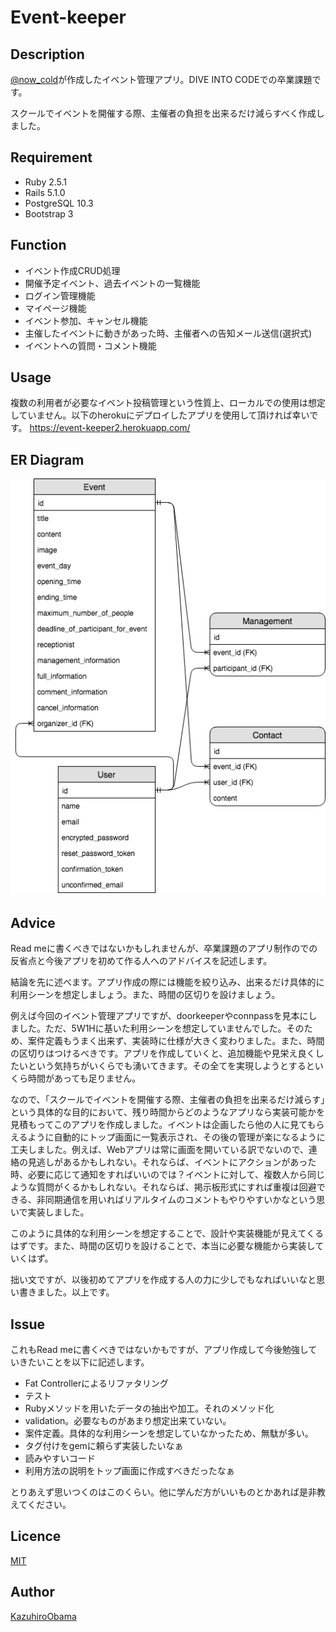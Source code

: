 Event-keeper
========

## Description
[@now_cold](https://twitter.com/now_cold?lang=ja)が作成したイベント管理アプリ。DIVE INTO CODEでの卒業課題です。

スクールでイベントを開催する際、主催者の負担を出来るだけ減らすべく作成しました。

## Requirement
- Ruby 2.5.1
- Rails 5.1.0
- PostgreSQL 10.3
- Bootstrap 3

## Function
- イベント作成CRUD処理
- 開催予定イベント、過去イベントの一覧機能
- ログイン管理機能
- マイページ機能
- イベント参加、キャンセル機能
- 主催したイベントに動きがあった時、主催者への告知メール送信(選択式)
- イベントへの質問・コメント機能

## Usage
複数の利用者が必要なイベント投稿管理という性質上、ローカルでの使用は想定していません。以下のherokuにデプロイしたアプリを使用して頂ければ幸いです。
https://event-keeper2.herokuapp.com/

## ER Diagram
![event-keeper-er-diagram](https://github.com/KazuhiroObama/image/blob/master/images/%E5%8D%92%E6%A5%AD%E6%A1%88%E4%BB%B6ER%E5%9B%B3.png)

## Advice
Read meに書くべきではないかもしれませんが、卒業課題のアプリ制作のでの反省点と今後アプリを初めて作る人へのアドバイスを記述します。

結論を先に述べます。アプリ作成の際には機能を絞り込み、出来るだけ具体的に利用シーンを想定しましょう。また、時間の区切りを設けましょう。

例えば今回のイベント管理アプリですが、doorkeeperやconnpassを見本にしました。ただ、5W1Hに基いた利用シーンを想定していませんでした。そのため、案件定義もうまく出来ず、実装時に仕様が大きく変わりました。また、時間の区切りはつけるべきです。アプリを作成していくと、追加機能や見栄え良くしたいという気持ちがいくらでも湧いてきます。その全てを実現しようとするといくら時間があっても足りません。

なので、「スクールでイベントを開催する際、主催者の負担を出来るだけ減らす」という具体的な目的において、残り時間からどのようなアプリなら実装可能かを見積もってこのアプリを作成しました。イベントは企画したら他の人に見てもらえるように自動的にトップ画面に一覧表示され、その後の管理が楽になるように工夫しました。例えば、Webアプリは常に画面を開いている訳でないので、連絡の見逃しがあるかもしれない。それならば、イベントにアクションがあった時、必要に応じて通知をすればいいのでは？イベントに対して、複数人から同じような質問がくるかもしれない。それならば、掲示板形式にすれば重複は回避できる、非同期通信を用いればリアルタイムのコメントもやりやすいかなという思いで実装しました。

このように具体的な利用シーンを想定することで、設計や実装機能が見えてくるはずです。また、時間の区切りを設けることで、本当に必要な機能から実装していくはず。

拙い文ですが、以後初めてアプリを作成する人の力に少しでもなればいいなと思い書きました。以上です。

## Issue
これもRead meに書くべきではないかもですが、アプリ作成して今後勉強していきたいことを以下に記述します。

- Fat Controllerによるリファタリング
- テスト
- Rubyメソッドを用いたデータの抽出や加工。それのメソッド化
- validation。必要なものがあまり想定出来ていない。
- 案件定義。具体的な利用シーンを想定していなかったため、無駄が多い。
- タグ付けをgemに頼らず実装したいなぁ
- 読みやすいコード
- 利用方法の説明をトップ画面に作成すべきだったなぁ

とりあえず思いつくのはこのくらい。他に学んだ方がいいものとかあれば是非教えてください。

## Licence
[MIT](https://github.com/tcnksm/tool/blob/master/LICENCE)

## Author
[KazuhiroObama](https://github.com/KazuhiroObama)
